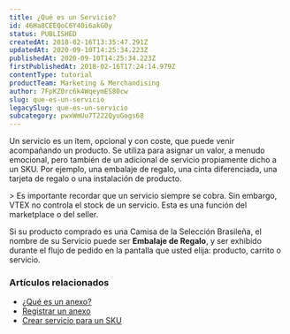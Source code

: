 ```yaml
---
title: ¿Qué es un Servicio?
id: 46Ha8CEEQoC6Y40i6akG0y
status: PUBLISHED
createdAt: 2018-02-16T13:35:47.291Z
updatedAt: 2020-09-10T14:25:34.223Z
publishedAt: 2020-09-10T14:25:34.223Z
firstPublishedAt: 2018-02-16T17:24:14.979Z
contentType: tutorial
productTeam: Marketing & Merchandising
author: 7FpKZ0rc6k4WqeymES80cw
slug: que-es-un-servicio
legacySlug: que-es-un-servicio
subcategory: pwxWmUu7T222QyuGogs68
---
```


Un servicio es un ítem, opcional y con coste, que puede venir acompañando un producto. Se utiliza para asignar un valor, a menudo emocional, pero también de un adicional de servicio propiamente dicho a un SKU. Por ejemplo, una embalaje de regalo, una cinta diferenciada, una tarjeta de regalo o una instalación de producto.

<div class = "alert alert-warning">>
Es importante recordar que un servicio siempre se cobra. Sin embargo, VTEX no controla el stock de un servicio. Esta es una función del marketplace o del seller.
</div>

Si su producto comprado es una Camisa de la Selección Brasileña, el nombre de su Servicio puede ser __Embalaje de Regalo__, y ser exhibido durante el flujo de pedido en la pantalla que usted elija: producto, carrito o servicio.

### Artículos relacionados
- [¿Qué es un anexo?](/es/tutorial/que-es-un-anexo)
- [Registrar un anexo](/es/tutorial/registrar-un-anexo)
- [Crear servicio para un SKU](/es/tutorial/criando-servico-para-um-sku)

